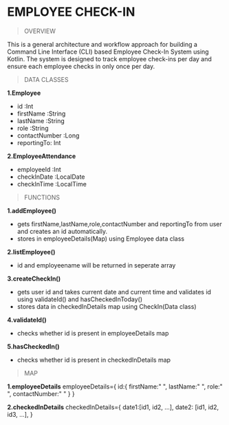 # EMPLOYEE CHECK-IN

> OVERVIEW

This is a general architecture and workflow approach for building a Command Line Interface (CLI) based Employee Check-In System using Kotlin. The system is designed to track employee check-ins per day and ensure each employee checks in only once per day.

>  DATA CLASSES

**1.Employee**
  - id :Int
  - firstName :String 
  - lastName :String
  - role :String
  - contactNumber :Long
  - reportingTo: Int
    
**2.EmployeeAttendance**
  - employeeId :Int
  - checkInDate :LocalDate
  - checkInTime :LocalTime

> FUNCTIONS

**1.addEmployee()**
  - gets firstName,lastName,role,contactNumber and reportingTo from user and creates an id automatically.
  - stores in  employeeDetails(Map) using Employee data class

**2.listEmployee()**
  - id and employeename will be returned in seperate array
    
**3.createCheckIn()**
  - gets user id and takes current date and current time and validates id using validateId() and hasCheckedInToday()
  - stores data in checkedInDetails map using CheckIn(Data class)

**4.validateId()**
  - checks whether id is present in employeeDetails map

**5.hasCheckedIn()**
  - checks whether id is present in checkedInDetails map

> MAP

**1.employeeDetails**
employeeDetails={
  id:{
    firstName:"    ",
    lastName:"     ",
    role:"         ",
    contactNumber:"     "
  }
}

**2.checkedInDetails**
checkedInDetails={
  date1:[id1, id2, ...],
  date2: [id1, id2, id3, ...],
}
